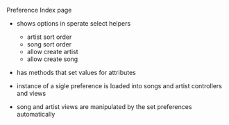Preference Index page

- shows options in sperate select helpers
	- artist sort order
	- song sort order
	- allow create artist
	- allow create song

- has methods that set values for attributes
- instance of a sigle preference is loaded into songs and artist controllers and views
- song and artist views are manipulated by the set preferences automatically
